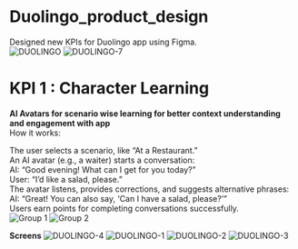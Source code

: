 # Duolingo_product_design
Designed new KPIs for Duolingo app using Figma. <br>
![DUOLINGO](https://github.com/user-attachments/assets/557c0aed-3d77-43dc-9742-9a7b026af355)
![DUOLINGO-7](https://github.com/user-attachments/assets/a40fda47-f1cd-4886-ad0f-d1d13894b5b0)


# KPI 1 : Character Learning
**AI Avatars for scenario wise learning for better context understanding and engagement with app** <br>
How it works:

The user selects a scenario, like “At a Restaurant.” <br>
An AI avatar (e.g., a waiter) starts a conversation: <br>
AI: “Good evening! What can I get for you today?” <br>
User: “I’d like a salad, please.” <br>
The avatar listens, provides corrections, and suggests alternative phrases: <br>
AI: “Great! You can also say, ‘Can I have a salad, please?’” <br>
Users earn points for completing conversations successfully. <br>
![Group 1](https://github.com/user-attachments/assets/6322e9a7-c979-49ef-8260-929de747ebc3)
![Group 2](https://github.com/user-attachments/assets/1e9ad1b1-8552-43bc-8a54-c1f749318341)

**Screens**
![DUOLINGO-4](https://github.com/user-attachments/assets/10987f37-f9ed-41b7-8e5e-1d3df5ded4da)
![DUOLINGO-1](https://github.com/user-attachments/assets/b9b77389-eee6-4e1e-901a-f4ddf4398aef)
![DUOLINGO-2](https://github.com/user-attachments/assets/6c8d29ea-782a-435e-a4dc-394f7d8cc6c1)
![DUOLINGO-3](https://github.com/user-attachments/assets/45ae3912-08bc-41f6-a1a8-5ec0bf626f2e)

